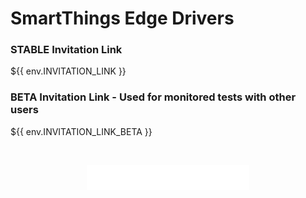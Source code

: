 # SmartThings Edge Drivers

### STABLE Invitation Link

${{ env.INVITATION_LINK }}

### BETA Invitation Link - Used for monitored tests with other users

${{ env.INVITATION_LINK_BETA }}

<br /><div id="donate" align="center"><a target="_blank" href="https://buymeacoffee.com/w35l3y"><img src="resources/pizza.svg" height="40" /></a></div>
